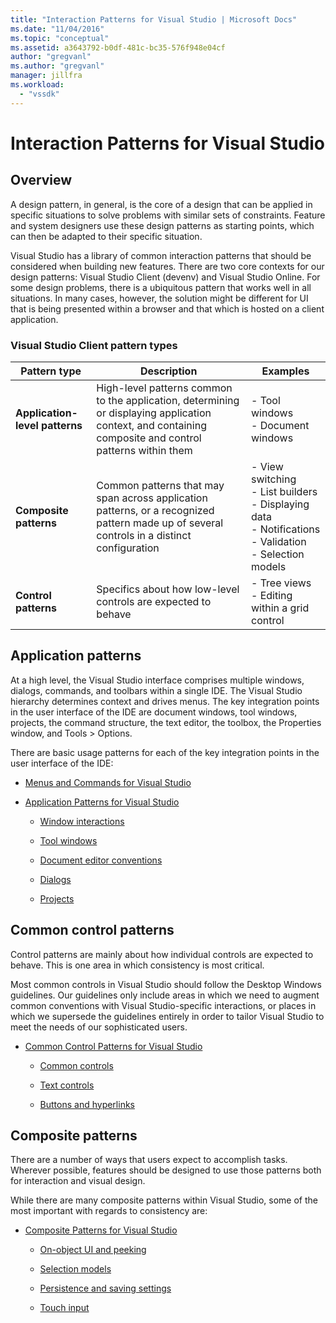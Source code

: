 ```yaml
---
title: "Interaction Patterns for Visual Studio | Microsoft Docs"
ms.date: "11/04/2016"
ms.topic: "conceptual"
ms.assetid: a3643792-b0df-481c-bc35-576f948e04cf
author: "gregvanl"
ms.author: "gregvanl"
manager: jillfra
ms.workload:
  - "vssdk"
---
```

# Interaction Patterns for Visual Studio
## Overview
 A design pattern, in general, is the core of a design that can be applied in specific situations to solve problems with similar sets of constraints. Feature and system designers use these design patterns as starting points, which can then be adapted to their specific situation.

 Visual Studio has a library of common interaction patterns that should be considered when building new features. There are two core contexts for our design patterns: Visual Studio Client (devenv) and Visual Studio Online. For some design problems, there is a ubiquitous pattern that works well in all situations. In many cases, however, the solution might be different for UI that is being presented within a browser and that which is hosted on a client application.

### Visual Studio Client pattern types

|Pattern type|Description|Examples|
|------------------|-----------------|--------------|
|**Application-level patterns**|High-level patterns common to the application, determining or displaying application context, and containing composite and control patterns within them|-   Tool windows<br />-   Document windows|
|**Composite patterns**|Common patterns that may span across application patterns, or a recognized pattern made up of several controls in a distinct configuration|-   View switching<br />-   List builders<br />-   Displaying data<br />-   Notifications<br />-   Validation<br />-   Selection models|
|**Control patterns**|Specifics about how low-level controls are expected to behave|-   Tree views<br />-   Editing within a grid control|

## Application patterns
 At a high level, the Visual Studio interface comprises multiple windows, dialogs, commands, and toolbars within a single IDE. The Visual Studio hierarchy determines context and drives menus. The key integration points in the user interface of the IDE are document windows, tool windows, projects, the command structure, the text editor, the toolbox, the Properties window, and Tools > Options.

 There are basic usage patterns for each of the key integration points in the user interface of the IDE:

- [Menus and Commands for Visual Studio](../../extensibility/ux-guidelines/menus-and-commands-for-visual-studio.md)

- [Application Patterns for Visual Studio](../../extensibility/ux-guidelines/application-patterns-for-visual-studio.md)

    -   [Window interactions](../../extensibility/ux-guidelines/application-patterns-for-visual-studio.md#BKMK_WindowInteractions)

    -   [Tool windows](../../extensibility/ux-guidelines/application-patterns-for-visual-studio.md#BKMK_ToolWindows)

    -   [Document editor conventions](../../extensibility/ux-guidelines/application-patterns-for-visual-studio.md#BKMK_DocumentEditorConventions)

    -   [Dialogs](../../extensibility/ux-guidelines/application-patterns-for-visual-studio.md#BKMK_Dialogs)

    -   [Projects](../../extensibility/ux-guidelines/application-patterns-for-visual-studio.md#BKMK_Projects)

## Common control patterns
 Control patterns are mainly about how individual controls are expected to behave. This is one area in which consistency is most critical.

 Most common controls in Visual Studio should follow the Desktop Windows guidelines. Our guidelines only include areas in which we need to augment common conventions with Visual Studio-specific interactions, or places in which we supersede the guidelines entirely in order to tailor Visual Studio to meet the needs of our sophisticated users.

- [Common Control Patterns for Visual Studio](../../extensibility/ux-guidelines/common-control-patterns-for-visual-studio.md)

    -   [Common controls](../../extensibility/ux-guidelines/common-control-patterns-for-visual-studio.md#BKMK_CommonControls)

    -   [Text controls](../../extensibility/ux-guidelines/common-control-patterns-for-visual-studio.md#BKMK_TextControls)

    -   [Buttons and hyperlinks](../../extensibility/ux-guidelines/common-control-patterns-for-visual-studio.md#BKMK_ButtonsAndHyperlinks)

## Composite patterns
 There are a number of ways that users expect to accomplish tasks. Wherever possible, features should be designed to use those patterns both for interaction and visual design.

 While there are many composite patterns within Visual Studio, some of the most important with regards to consistency are:

- [Composite Patterns for Visual Studio](../../extensibility/ux-guidelines/composite-patterns-for-visual-studio.md)

    -   [On-object UI and peeking](../../extensibility/ux-guidelines/composite-patterns-for-visual-studio.md#BKMK_OnObjectUI)

    -   [Selection models](../../extensibility/ux-guidelines/composite-patterns-for-visual-studio.md#BKMK_SelectionModels)

    -   [Persistence and saving settings](../../extensibility/ux-guidelines/composite-patterns-for-visual-studio.md#BKMK_PersistenceAndSavingSettings)

    -   [Touch input](../../extensibility/ux-guidelines/composite-patterns-for-visual-studio.md#BKMK_TouchInput)